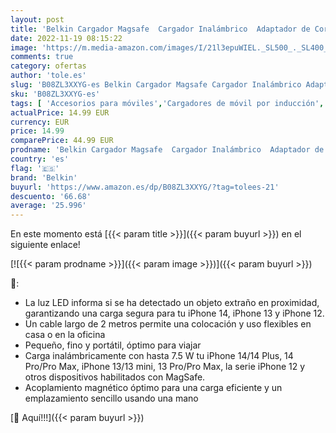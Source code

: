 ```yaml
---
layout: post
title: 'Belkin Cargador Magsafe  Cargador Inalámbrico  Adaptador de Corriente de 20 W Incluido con Cable Extralargo de 2 m para la Serie iPhone 14  13  12 y Otros Dispositivos Compatibles con MagSafe  - Negro'
date: 2022-11-19 08:15:22
image: 'https://m.media-amazon.com/images/I/21l3epuWIEL._SL500_._SL400_.jpg'
comments: true
category: ofertas
author: 'tole.es'
slug: 'B08ZL3XXYG-es Belkin Cargador Magsafe Cargador Inalámbrico Adaptador de...'
sku: 'B08ZL3XXYG-es'
tags: [ 'Accesorios para móviles','Cargadores de móvil por inducción','Cargadores para móviles','Comunicación móvil y accesorios','Electrónica','belkin','iphone','🇪🇸', ]
actualPrice: 14.99 EUR
currency: EUR
price: 14.99
comparePrice: 44.99 EUR
prodname: 'Belkin Cargador Magsafe  Cargador Inalámbrico  Adaptador de Corriente de 20 W Incluido con Cable Extralargo de 2 m para la Serie iPhone 14  13  12 y Otros Dispositivos Compatibles con MagSafe  - Negro'
country: 'es'
flag: '🇪🇸'
brand: 'Belkin'
buyurl: 'https://www.amazon.es/dp/B08ZL3XXYG/?tag=tolees-21'
descuento: '66.68'
average: '25.996'
---
```


En este momento está [{{< param title >}}]({{< param buyurl >}}) en el siguiente enlace!

[![{{< param prodname >}}]({{< param image >}})]({{< param buyurl >}})

🔎:

- La luz LED informa si se ha detectado un objeto extraño en proximidad, garantizando una carga segura para tu iPhone 14, iPhone 13 y iPhone 12.
- Un cable largo de 2 metros permite una colocación y uso flexibles en casa o en la oficina
- Pequeño, fino y portátil, óptimo para viajar
- Carga inalámbricamente con hasta 7.5 W tu iPhone 14/14 Plus, 14 Pro/Pro Max, iPhone 13/13 mini, 13 Pro/Pro Max, la serie iPhone 12 y otros dispositivos habilitados con MagSafe.
- Acoplamiento magnético óptimo para una carga eficiente y un emplazamiento sencillo usando una mano

[🛒 Aquí!!!]({{< param buyurl >}})
